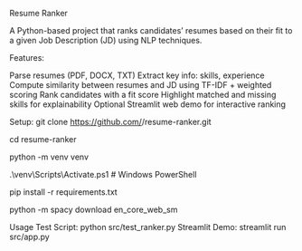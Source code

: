 Resume Ranker

  A Python-based project that ranks candidates’ resumes based on their fit to a given Job Description (JD) using NLP techniques.

Features:

  Parse resumes (PDF, DOCX, TXT)
  Extract key info: skills, experience
  Compute similarity between resumes and JD using TF-IDF + weighted scoring
  Rank candidates with a fit score
  Highlight matched and missing skills for explainability
  Optional Streamlit web demo for interactive ranking

Setup:
  git clone https://github.com/<your-username>/resume-ranker.git
  
  cd resume-ranker
  
  python -m venv venv
  
  .\venv\Scripts\Activate.ps1   # Windows PowerShell
  
  pip install -r requirements.txt
  
  python -m spacy download en_core_web_sm

Usage
  Test Script: python src/test_ranker.py
  Streamlit Demo: streamlit run src/app.py


